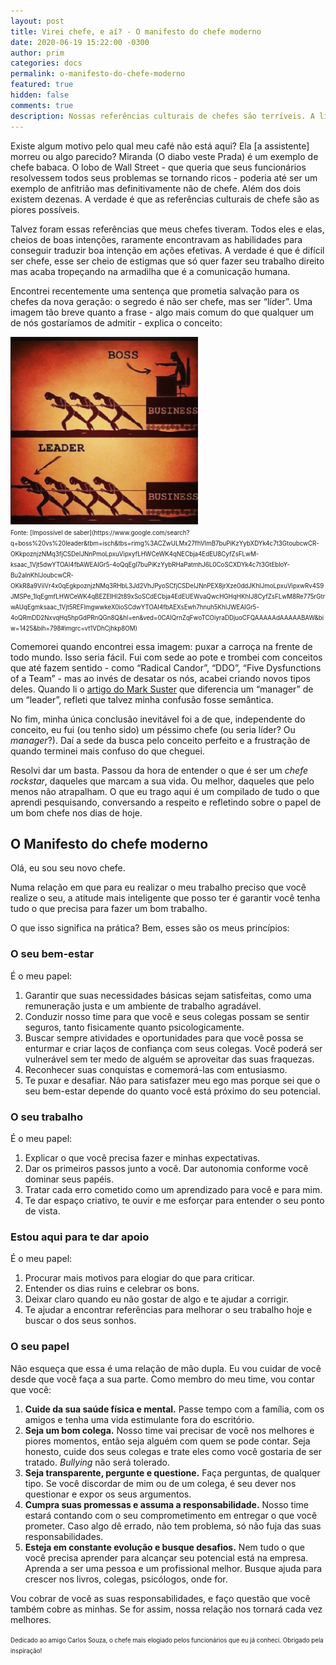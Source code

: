 ```yaml
---
layout: post
title: Virei chefe, e aí? - O manifesto do chefe moderno
date: 2020-06-19 15:22:00 -0300
author: prim
categories: docs
permalink: o-manifesto-do-chefe-moderno
featured: true
hidden: false
comments: true
description: Nossas referências culturais de chefes são terríveis. A literatura não ajuda e a vida real também não. O que é ser um bom chefe nos dias de hoje?
---
```


Existe algum motivo pelo qual meu café não está aqui? Ela [a assistente] morreu ou algo parecido? Miranda (O diabo veste Prada) é um exemplo de chefe babaca. O lobo de Wall Street - que queria que seus funcionários resolvessem todos seus problemas se tornando ricos - poderia até ser um exemplo de anfitrião mas definitivamente não de chefe. Além dos dois existem dezenas. A verdade é que as referências culturais de chefe são as piores possíveis.

Talvez foram essas referências que meus chefes tiveram. Todos eles e elas, cheios de boas intenções, raramente encontravam as habilidades para conseguir traduzir boa intenção em ações efetivas. A verdade é que é difícil ser chefe, esse ser cheio de estigmas que só quer fazer seu trabalho direito mas acaba tropeçando na armadilha que é a comunicação humana.

Encontrei recentemente uma sentença que prometia salvação para os chefes da nova geração: o segredo é não ser chefe, mas ser “líder”. Uma imagem tão breve quanto a frase - algo mais comum do que qualquer um de nós gostaríamos de admitir - explica o conceito:

<img src="/assets/images/posts/boss-leader.jpg" style="max-height:300px" />
<br />
<small><small>
Fonte: [Impossível de saber](https://www.google.com/search?q=boss%20vs%20leader&tbm=isch&tbs=rimg%3ACZwULMx27fhVImB7buPiKzYybXDYk4c7t3GtoubcwCR-OKkpoznjzNMq3fjCSDeIJNnPmoLpxuVipxyfLHWCeWK4qNECbja4EdEU8CyfZsFLwM-ksaac_1Vjt5dwYTOAI4fbAWEAIGr5-4oQqEgl7buPiKzYybRHaPatmhJ6L0CoSCXDYk4c7t3GtEbloY-Bu2aInKhIJoubcwCR-OKkR8a9ViiVr4x0qEgkpoznjzNMq3RHbL3Jd2VhJPyoSCfjCSDeIJNnPEX8jrXze0ddJKhIJmoLpxuVipxwRv4S9JMSPe_1IqEgmfLHWCeWK4qBEZEIHl2t89xSoSCdECbja4EdEUEWvaQwcHGHqHKhIJ8CyfZsFLwM8Re775rGtrwAUqEgmksaac_1Vjt5REFImgwwkeX0ioSCdwYTOAI4fbAEXsEwh7hnuh5KhIJWEAIGr5-4oQRmDD2NxvqHq5hpGdPRnQGn8Q&hl=en&ved=0CAIQrnZqFwoTCOiyraDDjuoCFQAAAAAdAAAAABAW&biw=1425&bih=798#imgrc=vt1VDhCjhkp8OM)
</small></small>

Comemorei quando encontrei essa imagem: puxar a carroça na frente de todo mundo. Isso seria fácil. Fui com sede ao pote e trombei com conceitos que até fazem sentido - como “Radical Candor”, “DDO”, “Five Dysfunctions of a Team” - mas ao invés de desatar os nós, acabei criando novos tipos deles. Quando li o [artigo do Mark Suster](https://bothsidesofthetable.com/the-one-thing-that-great-leaders-understand-ba479e48bd9e) que diferencia um “manager” de um “leader”, refleti que talvez minha confusão fosse semântica.

No fim, minha única conclusão inevitável foi a de que, independente do conceito, eu fui (ou tenho sido) um péssimo chefe (ou seria líder? Ou _manager_?). Daí a sede da busca pelo conceito perfeito e a frustração de quando terminei mais confuso do que cheguei.

Resolvi dar um basta. Passou da hora de entender o que é ser um _chefe rockstar_, daqueles que marcam a sua vida. Ou melhor, daqueles que pelo menos não atrapalham. O que eu trago aqui é um compilado de tudo o que aprendi pesquisando, conversando a respeito e refletindo sobre o papel de um bom chefe nos dias de hoje.

## O Manifesto do chefe moderno

Olá, eu sou seu novo chefe.

Numa relação em que para eu realizar o meu trabalho preciso que você realize o seu, a atitude mais inteligente que posso ter é garantir você tenha tudo o que precisa para fazer um bom trabalho.

O que isso significa na prática? Bem, esses são os meus princípios:

### O seu bem-estar

É o meu papel:

1. Garantir que suas necessidades básicas sejam satisfeitas, como uma remuneração justa e um ambiente de trabalho agradável.
2. Conduzir nosso time para que você e seus colegas possam se sentir seguros, tanto fisicamente quanto psicologicamente.
3. Buscar sempre atividades e oportunidades para que você possa se enturmar e criar laços de confiança com seus colegas. Você poderá ser vulnerável sem ter medo de alguém se aproveitar das suas fraquezas.
4. Reconhecer suas conquistas e comemorá-las com entusiasmo.
5. Te puxar e desafiar. Não para satisfazer meu ego mas porque sei que o seu bem-estar depende do quanto você está próximo do seu potencial.

### O seu trabalho

É o meu papel:

1. Explicar o que você precisa fazer e minhas expectativas.
2. Dar os primeiros passos junto a você. Dar autonomia conforme você dominar seus papéis.
3. Tratar cada erro cometido como um aprendizado para você e para mim.
4. Te dar espaço criativo, te ouvir e me esforçar para entender o seu ponto de vista.

### Estou aqui para te dar apoio

É o meu papel:

1. Procurar mais motivos para elogiar do que para criticar.
2. Entender os dias ruins e celebrar os bons.
3. Deixar claro quando eu não gostar de algo e te ajudar a corrigir.
4. Te ajudar a encontrar referências para melhorar o seu trabalho hoje e buscar o dos seus sonhos.

### O seu papel

Não esqueça que essa é uma relação de mão dupla. Eu vou cuidar de você desde que você faça a sua parte.
Como membro do meu time, vou contar que você:

1. **Cuide da sua saúde física e mental.** Passe tempo com a família, com os amigos e tenha uma vida estimulante fora do escritório.
2. **Seja um bom colega.** Nosso time vai precisar de você nos melhores e piores momentos, então seja alguém com quem se pode contar. Seja honesto, cuide dos seus colegas e trate eles como você gostaria de ser tratado. _Bullying_ não será tolerado.
3. **Seja transparente, pergunte e questione.** Faça perguntas, de qualquer tipo. Se você discordar de mim ou de um colega, é seu dever nos questionar e expor os seus argumentos.
4. **Cumpra suas promessas e assuma a responsabilidade.** Nosso time estará contando com o seu comprometimento em entregar o que você prometer. Caso algo dê errado, não tem problema, só não fuja das suas responsabilidades.
5. **Esteja em constante evolução e busque desafios.** Nem tudo o que você precisa aprender para alcançar seu potencial está na empresa. Aprenda a ser uma pessoa e um profissional melhor. Busque ajuda para crescer nos livros, colegas, psicólogos, onde for.

Vou cobrar de você as suas responsabilidades, e faço questão que você também cobre as minhas. Se for assim, nossa relação nos tornará cada vez melhores.

<small><small>Dedicado ao amigo Carlos Souza, o chefe mais elogiado pelos funcionários que eu já conheci. Obrigado pela inspiração!</small></small>
